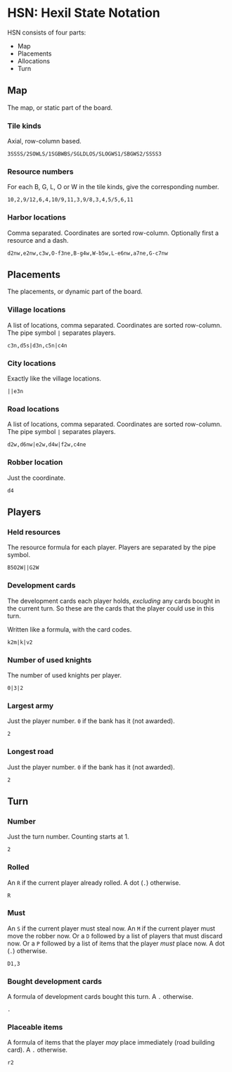 # HSN: Hexil State Notation

HSN consists of four parts:

-   Map
-   Placements
-   Allocations
-   Turn

## Map

The map, or static part of the board.

### Tile kinds

Axial, row-column based.

```
3SSSS/2SOWLS/1SGBWBS/SGLDLOS/SLOGWS1/SBGWS2/SSSS3
```

### Resource numbers

For each B, G, L, O or W in the tile kinds, give the corresponding number.

```
10,2,9/12,6,4,10/9,11,3,9/8,3,4,5/5,6,11
```

### Harbor locations

Comma separated. Coordinates are sorted row-column. Optionally first a resource
and a dash.

```
d2nw,e2nw,c3w,O-f3ne,B-g4w,W-b5w,L-e6nw,a7ne,G-c7nw
```

## Placements

The placements, or dynamic part of the board.

### Village locations

A list of locations, comma separated. Coordinates are sorted row-column. The
pipe symbol `|` separates players.

```
c3n,d5s|d3n,c5n|c4n
```

### City locations

Exactly like the village locations.

```
||e3n
```

### Road locations

A list of locations, comma separated. Coordinates are sorted row-column. The
pipe symbol `|` separates players.

```
d2w,d6nw|e2w,d4w|f2w,c4ne
```

### Robber location

Just the coordinate.

```
d4
```

## Players

### Held resources

The resource formula for each player. Players are separated by the pipe symbol.

```
B5O2W||G2W
```

### Development cards

The development cards each player holds, _excluding_ any cards bought in the
current turn. So these are the cards that the player could use in this turn.

Written like a formula, with the card codes.

```
k2m|k|v2
```

### Number of used knights

The number of used knights per player.

```
0|3|2
```

### Largest army

Just the player number. `0` if the bank has it (not awarded).

```
2
```

### Longest road

Just the player number. `0` if the bank has it (not awarded).

```
2
```

## Turn

### Number

Just the turn number. Counting starts at 1.

```
2
```

### Rolled

An `R` if the current player already rolled. A dot (`.`) otherwise.

```
R
```

### Must

An `S` if the current player must steal now. An `M` if the current player must
move the robber now. Or a `D` followed by a list of players that must discard
now. Or a `P` followed by a list of items that the player _must_ place now. A
dot (`.`) otherwise.

```
D1,3
```

### Bought development cards

A formula of development cards bought this turn. A `.` otherwise.

```
.
```

### Placeable items

A formula of items that the player _may_ place immediately (road building
card). A `.` otherwise.

```
r2
```
